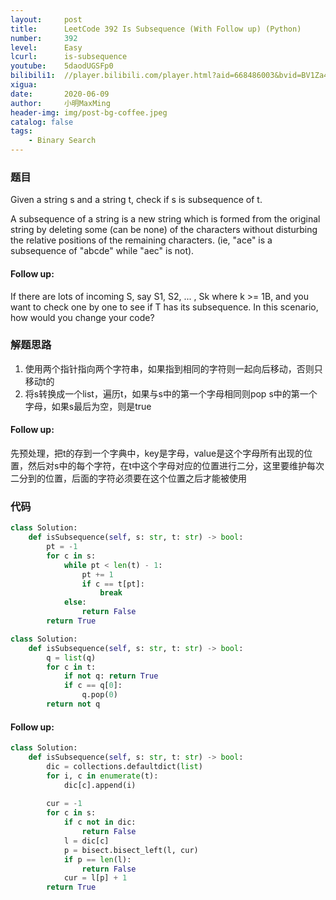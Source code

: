 ```yaml
---
layout:     post
title:      LeetCode 392 Is Subsequence (With Follow up) (Python)
number:     392
level:      Easy
lcurl:      is-subsequence
youtube:    5daodUGSFp0
bilibili1:  //player.bilibili.com/player.html?aid=668486003&bvid=BV1Za4y1a73v&cid=200301606&page=1
xigua:      
date:       2020-06-09
author:     小明MaxMing
header-img: img/post-bg-coffee.jpeg
catalog: false
tags:
    - Binary Search
---
```


### 题目

Given a string s and a string t, check if s is subsequence of t.

A subsequence of a string is a new string which is formed from the original string by deleting some (can be none) of the characters without disturbing the relative positions of the remaining characters. (ie, "ace" is a subsequence of "abcde" while "aec" is not).

#### Follow up:
If there are lots of incoming S, say S1, S2, ... , Sk where k >= 1B, and you want to check one by one to see if T has its subsequence. In this scenario, how would you change your code?

### 解题思路
1. 使用两个指针指向两个字符串，如果指到相同的字符则一起向后移动，否则只移动t的
2. 将s转换成一个list，遍历t，如果与s中的第一个字母相同则pop s中的第一个字母，如果s最后为空，则是true

#### Follow up:
先预处理，把t的存到一个字典中，key是字母，value是这个字母所有出现的位置，然后对s中的每个字符，在t中这个字母对应的位置进行二分，这里要维护每次二分到的位置，后面的字符必须要在这个位置之后才能被使用

### 代码
```python
class Solution:
    def isSubsequence(self, s: str, t: str) -> bool:
        pt = -1
        for c in s:
            while pt < len(t) - 1:
                pt += 1
                if c == t[pt]:
                    break
            else:
                return False
        return True
```
```python
class Solution:
    def isSubsequence(self, s: str, t: str) -> bool:
        q = list(q)
        for c in t:
            if not q: return True
            if c == q[0]:
                q.pop(0)
        return not q
```
#### Follow up:
```python
class Solution:
    def isSubsequence(self, s: str, t: str) -> bool:
        dic = collections.defaultdict(list)
        for i, c in enumerate(t):
            dic[c].append(i)
        
        cur = -1
        for c in s:
            if c not in dic:
                return False
            l = dic[c]
            p = bisect.bisect_left(l, cur)
            if p == len(l):
                return False
            cur = l[p] + 1
        return True
```
